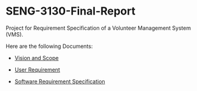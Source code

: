 # SENG-3130-Final-Report

Project for Requirement Specification of a Volunteer Management System (VMS).

Here are the following Documents:

* [Vision and Scope](https://github.com/lukaaitken/SENG-3130-Final-Report/blob/main/Vision%20and%20Scope%20Document.md)

* [User Requirement](https://github.com/lukaaitken/SENG-3130-Final-Report/blob/main/User%20Requirement%20Document.md)

* [Software Requirement Specification](https://github.com/lukaaitken/SENG-3130-Final-Report/blob/main/Software%20Requirements%20Specification%20Document.md)
